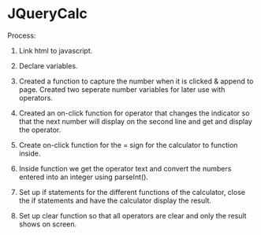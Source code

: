 # JQueryCalc

Process:

1. Link html to javascript.

2. Declare variables.

2. Created a function to capture the number when it is clicked & append to page. Created two seperate number variables for later use with operators.  

3. Created an on-click function for operator that changes the indicator so that the next number will display on the second line and get and display the operator. 

4. Create on-click function for the = sign for the calculator to function inside. 

5. Inside function we get the operator text and convert the numbers entered into an integer using parseInt(). 

6. Set up if statements for the different functions of the calculator, close the if statements and have the calculator display the result. 

7. Set up clear function so that all operators are clear and only the result shows on screen. 
